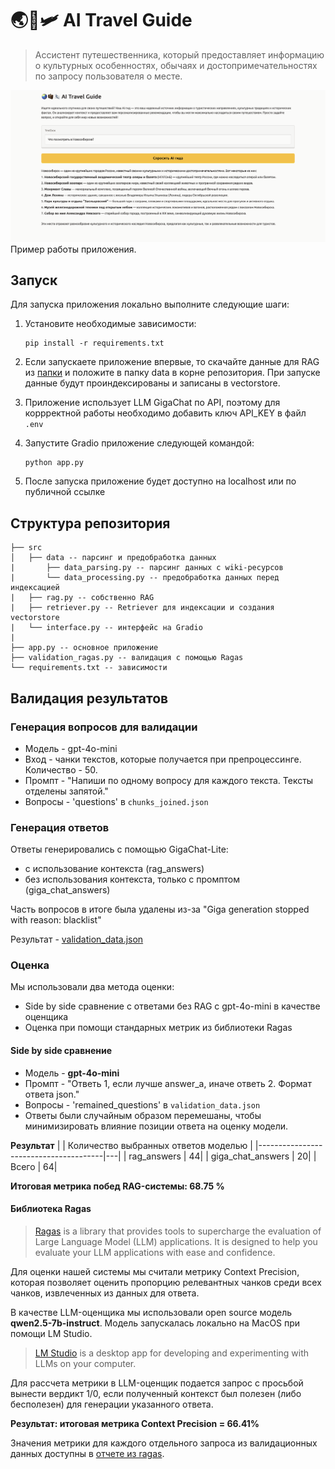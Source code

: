 # 🌏🧳🛩️  AI Travel Guide
> Ассистент путешественника, который предоставляет информацию о культурных особенностях, обычаях и достопримечательностях по запросу пользователя о месте.

![app screenshot](images/screenshot.png)
Пример работы приложения.

## Запуск

Для запуска приложения локально выполните следующие шаги:

1. Установите необходимые зависимости:
   ```
   pip install -r requirements.txt
   ```

2. Если запускаете приложение впервые, то скачайте данные для RAG из [папки](https://drive.google.com/drive/folders/1dhHJ3O13BXpIk2hqkezMwfl7fUVgGgsy?usp=sharing) и положите в папку data в корне репозитория. При запуске данные будут проиндексированы и записаны в vectorstore.

3. Приложение использует LLM GigaChat по API, поэтому для коррректной работы необходимо добавить ключ API_KEY в файл `.env`

4. Запустите Gradio приложение следующей командой:
   ```
   python app.py
   ```

5. После запуска приложение будет доступно на localhost или по публичной ссылке

## Структура репозитория
```
├── src
│   ├── data -- парсинг и предобработка данных
|       ├── data_parsing.py -- парсинг данных с wiki-ресурсов
|       └── data_processing.py -- предобработка данных перед индексацией
|   ├── rag.py -- собственно RAG
|   ├── retriever.py -- Retriever для индексации и создания vectorstore
|   └── interface.py -- интерфейс на Gradio
|
├── app.py -- основное приложение
├── validation_ragas.py -- валидация с помощью Ragas
└── requirements.txt -- зависимости
```

## Валидация результатов

### Генерация вопросов для валидации

- Модель - gpt-4o-mini
- Вход - чанки текстов, которые получается при препроцессинге. Количество - 50.
- Промпт - "Напиши по одному вопросу для каждого текста. Тексты отделены запятой."
- Вопросы - 'questions' в `chunks_joined.json`

### Генерация ответов

Ответы генерировались c помощью GigaChat-Lite:

   - с использование контекста (rag_answers)
   - без использования контекста, только с промптом (giga_chat_answers)

Часть вопросов в итоге была удалены из-за "Giga generation stopped with reason: blacklist"

Результат - [validation_data.json](https://drive.google.com/file/d/1suoyveha2bU3QqWdSGKeVMl6pP7M7kXy/view?usp=sharing)

### Оценка

Мы использовали два метода оценки:

- Side by side сравнение с ответами без RAG с gpt-4o-mini в качестве оценщика
- Оценка при помощи стандарных метрик из библиотеки Ragas

#### Side by side сравнение

- Модель - **gpt-4o-mini**
- Промпт - "Ответь 1, если лучше answer_a, иначе ответь 2. Формат ответа json."
- Вопросы - 'remained_questions' в `validation_data.json`
- Ответы были случайным образом перемешаны, чтобы минимизировать влияние позиции ответа на оценку модели.

**Результат**
|  |  Количество выбранных ответов моделью |
|---------------------------------------|---|
| rag_answers                           | 44|
| giga_chat_answers                     | 20|
| Всего                                 | 64|

**Итоговая метрика побед RAG-системы: 68.75 %**

#### Библиотека Ragas

> [Ragas](https://docs.ragas.io/en/stable/) is a library that provides tools to supercharge the evaluation of Large Language Model (LLM) applications. It is designed to help you evaluate your LLM applications with ease and confidence.

Для оценки нашей системы мы считали метрику Context Precision, которая позволяет оценить пропорцию релевантных чанков среди всех чанков, извлеченных из данных для ответа.

В качестве LLM-оценщика мы использовали open source модель **qwen2.5-7b-instruct**. Модель запускалась локально на MacOS при помощи LM Studio.

> [LM Studio](https://lmstudio.ai/docs) is a desktop app for developing and experimenting with LLMs on your computer.

Для рассчета метрики в LLM-оценщик подается запрос с просьбой вынести вердикт 1/0, если полученный контекст был полезен (либо бесполезен) для генерации указанного ответа.

**Результат: итоговая метрика Context Precision = 66.41%**

Значения метрики для каждого отдельного запроса из валидационных данных доступны в [отчете из ragas](https://drive.google.com/file/d/1dXX-BAnEgnis0Ow8I7g6Kptdpf6zDk0Q/view?usp=sharing).
